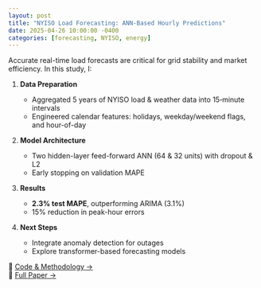 ```yaml
---
layout: post
title: "NYISO Load Forecasting: ANN-Based Hourly Predictions"
date: 2025-04-26 10:00:00 -0400
categories: [forecasting, NYISO, energy]
---
```


Accurate real-time load forecasts are critical for grid stability and market efficiency. In this study, I:

1. **Data Preparation**  
   - Aggregated 5 years of NYISO load & weather data into 15‑minute intervals  
   - Engineered calendar features: holidays, weekday/weekend flags, and hour-of-day

2. **Model Architecture**  
   - Two hidden-layer feed-forward ANN (64 & 32 units) with dropout & L2  
   - Early stopping on validation MAPE

3. **Results**  
   - **2.3% test MAPE**, outperforming ARIMA (3.1%)  
   - 15% reduction in peak-hour errors

4. **Next Steps**  
   - Integrate anomaly detection for outages  
   - Explore transformer-based forecasting models

🔗 [Code & Methodology →](https://github.com/tyler-sims/energy-load-forecasting)  
📄 [Full Paper →](https://github.com/tyler-sims/energy-load-forecasting/blob/main/docs/forecasting-paper.pdf)